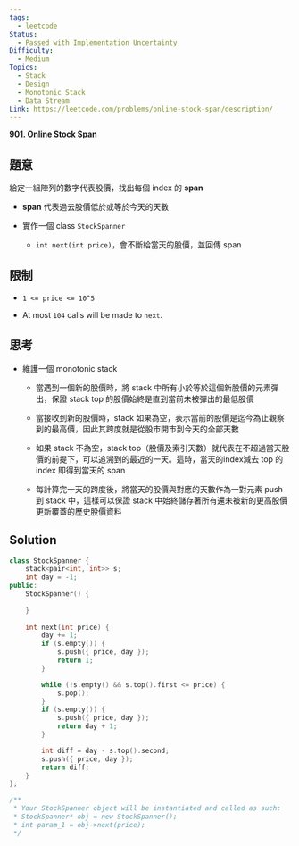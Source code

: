 ```yaml
---
tags:
  - leetcode
Status:
  - Passed with Implementation Uncertainty
Difficulty:
  - Medium
Topics:
  - Stack
  - Design
  - Monotonic Stack
  - Data Stream
Link: https://leetcode.com/problems/online-stock-span/description/
---
```

**[901\. Online Stock Span](https://leetcode.com/problems/online-stock-span/)**

## 題意

給定一組陣列的數字代表股價，找出每個 index 的 **span**

- **span** 代表過去股價低於或等於今天的天數

- 實作一個 class `StockSpanner`

   - `int next(int price)`，會不斷給當天的股價，並回傳 span

## 限制

- `1 <= price <= 10^5`

- At most `104` calls will be made to `next`.

## 思考

- 維護一個 monotonic stack 

   - 當遇到一個新的股價時，將 stack 中所有小於等於這個新股價的元素彈出，保證 stack top 的股價始終是直到當前未被彈出的最低股價

   - 當接收到新的股價時，stack 如果為空，表示當前的股價是迄今為止觀察到的最高價，因此其跨度就是從股市開市到今天的全部天數

   - 如果 stack 不為空，stack top（股價及索引天數）就代表在不超過當天股價的前提下，可以追溯到的最近的一天。這時，當天的index減去 top 的 index 即得到當天的 span

   - 每計算完一天的跨度後，將當天的股價與對應的天數作為一對元素 push 到 stack 中，這樣可以保證 stack 中始終儲存著所有還未被新的更高股價更新覆蓋的歷史股價資料

## Solution

```cpp
class StockSpanner {
    stack<pair<int, int>> s;
    int day = -1;
public:
    StockSpanner() {
        
    }
    
    int next(int price) {
        day += 1;
        if (s.empty()) {
            s.push({ price, day });
            return 1;
        }

        while (!s.empty() && s.top().first <= price) {
            s.pop();
        }
        if (s.empty()) {
            s.push({ price, day });
            return day + 1;
        }

        int diff = day - s.top().second;
        s.push({ price, day });
        return diff;
    }
};

/**
 * Your StockSpanner object will be instantiated and called as such:
 * StockSpanner* obj = new StockSpanner();
 * int param_1 = obj->next(price);
 */
```



